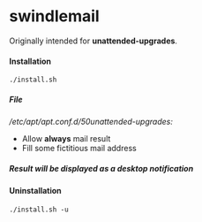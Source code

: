 # swindlemail
Originally intended for **unattended-upgrades**.
#### Installation
```
./install.sh
```
##### File
_/etc/apt/apt.conf.d/50unattended-upgrades:_
* Allow **always** mail result
* Fill some fictitious mail address
##### Result will be displayed as a desktop notification
#### Uninstallation
```
./install.sh -u
```
